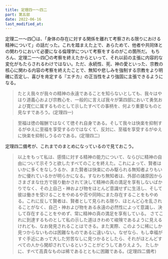 ```yaml
---
title: 定理四一～四二
part: 第五部
date: 2022-06-16
last_modified_at: 
---
```


定理二一～四〇は、「身体の存在に対する関係を離れて考察される限りにおける精神について」の話だった。これを踏まえた上で、あらためて、他者や共同体との関わりにおいて必要になる倫理学について考察をするのがこの箇所だ。
もちろん、定理二一～四〇の考察を終えたからといって、それ以前の主張に内容的な変化がもたらされるわけではない。ただ、永続性、死、神の愛といった、宗教の核心に関わる内容の考察を終えたことで、無知や悲しみを強制する宗教をより明確に否定し、喜びを肯定する『エチカ』の正当性をより強固に主張できるようになる。

>たとえ我々が我々の精神の永遠であることを知らないとしても、我々はやはり道義心および宗教心を、一般的に言えば我々が第四部において勇気および寛仁に属するものとして示したすべての事柄を、何より重要なものと見なすであろう。(定理四一)

>至福は徳の報酬ではなくて徳それ自身である。そして我々は快楽を抑制するがゆえに至福を享受するのではなくて、反対に、至福を享受するがゆえに快楽を抑制しうるのである。(定理四二)

定理四二備考が、これまでのまとめになっているので見ておこう。

>以上をもって私は、感情に対する精神の能力について、ならびに精神の自由について示そうと欲したすべてのことを終えた。これによって、賢者はいかに多くをなしうるか、また賢者は快楽にのみ駆られる無知者よりもいかに優れているかが明らかになる。すなわち無知者は、外部の諸原因からさまざまな仕方で揺り動かされて決して精神の真の満足を享有しないばかりでなく、その上自己・神および物をほとんど意識せずに生活し、そして彼は働きを受けることをやめるや否や同時にまた存在することをもやめる。これに反して賢者は、賢者として見られる限り、ほとんど心を乱されることがなく、自己・神および物をある永遠の必然性によって意識し、決して存在することをやめず、常に精神の真の満足を享有している。
>さてこれに到達するものとして私の示した道はきわめて峻険であるように見えるけれども、なお発見されることはできる。また実際、このように稀にしか見つからないものは困難なものであるに違いない。なぜなら、もし幸福がすぐ手近にあって大した労苦なしに見つかるとしたら、それがほとんどすべての人から閑却されているということがどうしてありえよう。
>たしかに、すべて高貴なものは稀であるとともに困難である。(定理四二備考)
